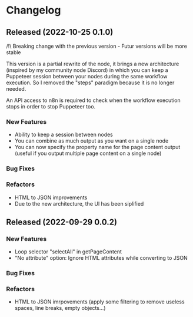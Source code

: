 # Changelog

## Released (2022-10-25 0.1.0)

/!\ Breaking change with the previous version - Futur versions will be more stable

This version is a partial rewrite of the node, it brings a new architecture (inspired by my community node Discord) in which you can keep a Puppeteer session between your nodes during the same workflow execution. So I removed the "steps" paradigm because it is no longer needed.

An API access to n8n is required to check when the workflow execution stops in order to stop Puppeteer too.

### New Features

* Ability to keep a session between nodes
* You can combine as much output as you want on a single node
* You can now specify the property name for the page content output (useful if you output multiple page content on a single node)

### Bug Fixes

### Refactors

* HTML to JSON improvements
* Due to the new architecture, the UI has been siplified

## Released (2022-09-29 0.0.2)

### New Features

* Loop selector "selectAll" in getPageContent
* "No attribute" option: Ignore HTML attributes while converting to JSON

### Bug Fixes

### Refactors

* HTML to JSON imrpovements (apply some filtering to remove useless spaces, line breaks, empty objects...)